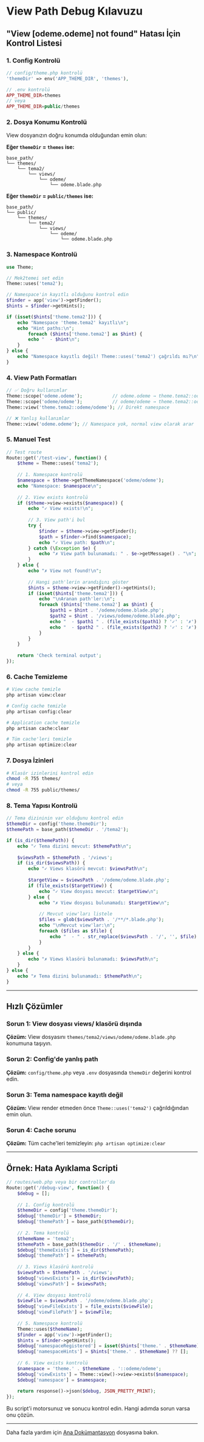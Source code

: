 # View Path Debug Kılavuzu

## "View [odeme.odeme] not found" Hatası İçin Kontrol Listesi

### 1. Config Kontrolü

```php
// config/theme.php kontrolü
'themeDir' => env('APP_THEME_DIR', 'themes'),

// .env kontrolü
APP_THEME_DIR=themes
// veya
APP_THEME_DIR=public/themes
```

### 2. Dosya Konumu Kontrolü

View dosyanızın doğru konumda olduğundan emin olun:

**Eğer `themeDir` = `themes` ise:**
```
base_path/
└── themes/
    └── tema2/
        └── views/
            └── odeme/
                └── odeme.blade.php
```

**Eğer `themeDir` = `public/themes` ise:**
```
base_path/
└── public/
    └── themes/
        └── tema2/
            └── views/
                └── odeme/
                    └── odeme.blade.php
```

### 3. Namespace Kontrolü

```php
use Theme;

// Mek2temei set edin
Theme::uses('tema2');

// Namespace'in kayıtlı olduğunu kontrol edin
$finder = app('view')->getFinder();
$hints = $finder->getHints();

if (isset($hints['theme.tema2'])) {
    echo "Namespace 'theme.tema2' kayıtlı\n";
    echo "Hint paths:\n";
        foreach ($hints['theme.tema2'] as $hint) {
        echo "  - $hint\n";
    }
} else {
    echo "Namespace kayıtlı değil! Theme::uses('tema2') çağrıldı mı?\n";
}
```

### 4. View Path Formatları

```php
// ✅ Doğru kullanımlar
Theme::scope('odeme.odeme');           // odeme.odeme → theme.tema2::odeme/odeme
Theme::scope('odeme/odeme');           // odeme/odeme → theme.tema2::odeme/odeme
Theme::view('theme.tema2::odeme/odeme'); // Direkt namespace

// ❌ Yanlış kullanımlar
Theme::view('odeme.odeme'); // Namespace yok, normal view olarak arar
```

### 5. Manuel Test

```php
// Test route
Route::get('/test-view', function() {
    $theme = Theme::uses('tema2');
    
    // 1. Namespace kontrolü
    $namespace = $theme->getThemeNamespace('odeme/odeme');
    echo "Namespace: $namespace\n";
    
    // 2. View exists kontrolü
    if ($theme->view->exists($namespace)) {
        echo "✓ View exists!\n";
        
        // 3. View path'i bul
        try {
            $finder = $theme->view->getFinder();
            $path = $finder->find($namespace);
            echo "✓ View path: $path\n";
        } catch (\Exception $e) {
            echo "✗ View path bulunamadı: " . $e->getMessage() . "\n";
        }
    } else {
        echo "✗ View not found!\n";
        
        // Hangi path'lerin arandığını göster
        $hints = $theme->view->getFinder()->getHints();
        if (isset($hints['theme.tema2'])) {
            echo "\nAranan path'ler:\n";
            foreach ($hints['theme.tema2'] as $hint) {
                $path1 = $hint . '/odeme/odeme.blade.php';
                $path2 = $hint . '/views/odeme/odeme.blade.php';
                echo "  - $path1 " . (file_exists($path1) ? '✓' : '✗') . "\n";
                echo "  - $path2 " . (file_exists($path2) ? '✓' : '✗') . "\n";
            }
        }
    }
    
    return 'Check terminal output';
});
```

### 6. Cache Temizleme

```bash
# View cache temizle
php artisan view:clear

# Config cache temizle
php artisan config:clear

# Application cache temizle
php artisan cache:clear

# Tüm cache'leri temizle
php artisan optimize:clear
```

### 7. Dosya İzinleri

```bash
# Klasör izinlerini kontrol edin
chmod -R 755 themes/
# veya
chmod -R 755 public/themes/
```

### 8. Tema Yapısı Kontrolü

```php
// Tema dizininin var olduğunu kontrol edin
$themeDir = config('theme.themeDir');
$themePath = base_path($themeDir . '/tema2');

if (is_dir($themePath)) {
    echo "✓ Tema dizini mevcut: $themePath\n";
    
    $viewsPath = $themePath . '/views';
    if (is_dir($viewsPath)) {
        echo "✓ Views klasörü mevcut: $viewsPath\n";
        
        $targetView = $viewsPath . '/odeme/odeme.blade.php';
        if (file_exists($targetView)) {
            echo "✓ View dosyası mevcut: $targetView\n";
        } else {
            echo "✗ View dosyası bulunamadı: $targetView\n";
            
            // Mevcut view'ları listele
            $files = glob($viewsPath . '/**/*.blade.php');
            echo "\nMevcut view'lar:\n";
            foreach ($files as $file) {
                echo "  - " . str_replace($viewsPath . '/', '', $file) . "\n";
            }
        }
    } else {
        echo "✗ Views klasörü bulunamadı: $viewsPath\n";
    }
} else {
    echo "✗ Tema dizini bulunamadı: $themePath\n";
}
```

---

## Hızlı Çözümler

### Sorun 1: View dosyası views/ klasörü dışında

**Çözüm:** View dosyasını `themes/tema2/views/odeme/odeme.blade.php` konumuna taşıyın.

### Sorun 2: Config'de yanlış path

**Çözüm:** `config/theme.php` veya `.env` dosyasında `themeDir` değerini kontrol edin.

### Sorun 3: Tema namespace kayıtlı değil

**Çözüm:** View render etmeden önce `Theme::uses('tema2')` çağrıldığından emin olun.

### Sorun 4: Cache sorunu

**Çözüm:** Tüm cache'leri temizleyin: `php artisan optimize:clear`

---

## Örnek: Hata Ayıklama Scripti

```php
// routes/web.php veya bir controller'da
Route::get('/debug-view', function() {
    $debug = [];
    
    // 1. Config kontrolü
    $themeDir = config('theme.themeDir');
    $debug['themeDir'] = $themeDir;
    $debug['themePath'] = base_path($themeDir);
    
    // 2. Tema kontrolü
    $themeName = 'tema2';
    $themePath = base_path($themeDir . '/' . $themeName);
    $debug['themeExists'] = is_dir($themePath);
    $debug['themePath'] = $themePath;
    
    // 3. Views klasörü kontrolü
    $viewsPath = $themePath . '/views';
    $debug['viewsExists'] = is_dir($viewsPath);
    $debug['viewsPath'] = $viewsPath;
    
    // 4. View dosyası kontrolü
    $viewFile = $viewsPath . '/odeme/odeme.blade.php';
    $debug['viewFileExists'] = file_exists($viewFile);
    $debug['viewFilePath'] = $viewFile;
    
    // 5. Namespace kontrolü
    Theme::uses($themeName);
    $finder = app('view')->getFinder();
    $hints = $finder->getHints();
    $debug['namespaceRegistered'] = isset($hints['theme.' . $themeName]);
    $debug['namespaceHints'] = $hints['theme.' . $themeName] ?? [];
    
    // 6. View exists kontrolü
    $namespace = 'theme.' . $themeName . '::odeme/odeme';
    $debug['viewExists'] = Theme::view()->view->exists($namespace);
    $debug['namespace'] = $namespace;
    
    return response()->json($debug, JSON_PRETTY_PRINT);
});
```

Bu script'i motorsunuz ve sonucu kontrol edin. Hangi adımda sorun varsa onu çözün.

---

Daha fazla yardım için [Ana Dokümantasyon](README.md) dosyasına bakın.

